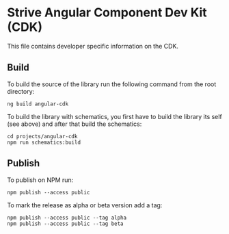 # Strive Angular Component Dev Kit (CDK)

This file contains developer specific information on the CDK.

## Build

To build the source of the library run the following command from the root directory:

    ng build angular-cdk

To build the library with schematics, you first have to build the library its self (see above) and after that build the schematics:

    cd projects/angular-cdk
    npm run schematics:build

## Publish

To publish on NPM run:

    npm publish --access public

To mark the release as alpha or beta version add a tag:

    npm publish --access public --tag alpha
    npm publish --access public --tag beta
